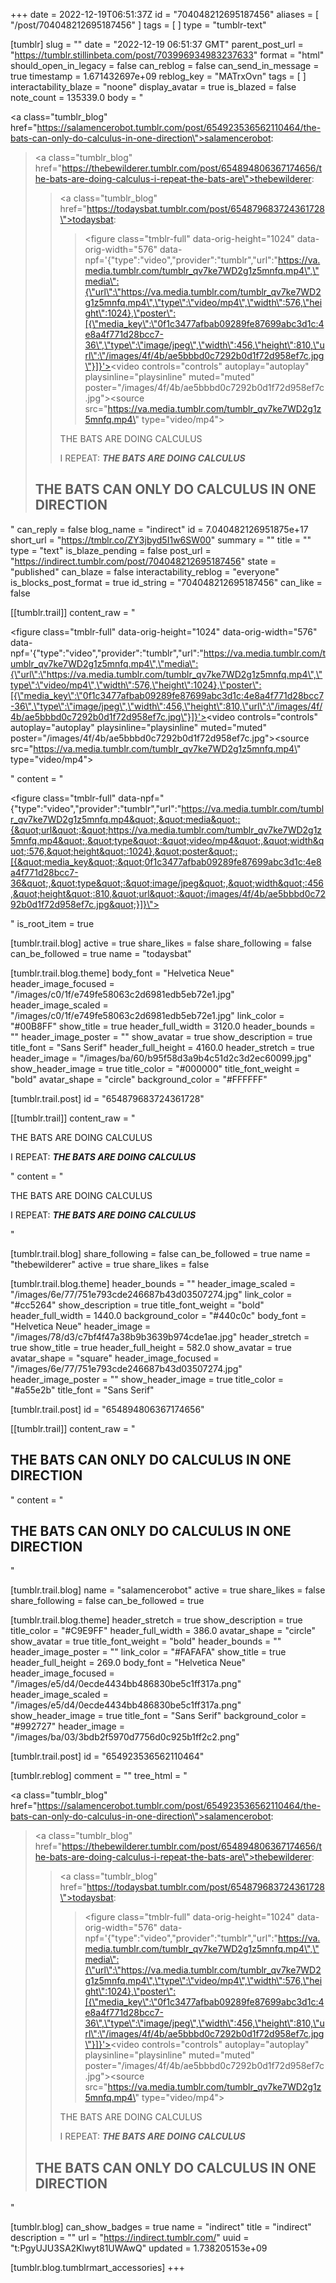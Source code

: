 +++
date = 2022-12-19T06:51:37Z
id = "704048212695187456"
aliases = [ "/post/704048212695187456" ]
tags = [ ]
type = "tumblr-text"

[tumblr]
slug = ""
date = "2022-12-19 06:51:37 GMT"
parent_post_url = "https://tumblr.stillinbeta.com/post/703996934983237633"
format = "html"
should_open_in_legacy = false
can_reblog = false
can_send_in_message = true
timestamp = 1.671432697e+09
reblog_key = "MATrxOvn"
tags = [ ]
interactability_blaze = "noone"
display_avatar = true
is_blazed = false
note_count = 135339.0
body = "<p><a class=\"tumblr_blog\" href=\"https://salamencerobot.tumblr.com/post/654923536562110464/the-bats-can-only-do-calculus-in-one-direction\">salamencerobot</a>:</p><blockquote><p><a class=\"tumblr_blog\" href=\"https://thebewilderer.tumblr.com/post/654894806367174656/the-bats-are-doing-calculus-i-repeat-the-bats-are\">thebewilderer</a>:</p><blockquote><p><a class=\"tumblr_blog\" href=\"https://todaysbat.tumblr.com/post/654879683724361728\">todaysbat</a>:</p><blockquote><figure class=\"tmblr-full\" data-orig-height=\"1024\" data-orig-width=\"576\" data-npf='{\"type\":\"video\",\"provider\":\"tumblr\",\"url\":\"https://va.media.tumblr.com/tumblr_qv7ke7WD2g1z5mnfq.mp4\",\"media\":{\"url\":\"https://va.media.tumblr.com/tumblr_qv7ke7WD2g1z5mnfq.mp4\",\"type\":\"video/mp4\",\"width\":576,\"height\":1024},\"poster\":[{\"media_key\":\"0f1c3477afbab09289fe87699abc3d1c:4e8a4f771d28bcc7-36\",\"type\":\"image/jpeg\",\"width\":456,\"height\":810,\"url\":\"/images/4f/4b/ae5bbbd0c7292b0d1f72d958ef7c.jpg\"}]}'><video controls=\"controls\" autoplay=\"autoplay\" playsinline=\"playsinline\" muted=\"muted\" poster=\"/images/4f/4b/ae5bbbd0c7292b0d1f72d958ef7c.jpg\"><source src=\"https://va.media.tumblr.com/tumblr_qv7ke7WD2g1z5mnfq.mp4\" type=\"video/mp4\"></source></video></figure></blockquote><p>THE BATS ARE DOING CALCULUS</p><p>I REPEAT: <b><i>THE BATS ARE DOING CALCULUS</i></b></p></blockquote><h2>THE BATS CAN ONLY DO CALCULUS IN ONE DIRECTION</h2></blockquote>"
can_reply = false
blog_name = "indirect"
id = 7.040482126951875e+17
short_url = "https://tmblr.co/ZY3jbyd5I1w6SW00"
summary = ""
title = ""
type = "text"
is_blaze_pending = false
post_url = "https://indirect.tumblr.com/post/704048212695187456"
state = "published"
can_blaze = false
interactability_reblog = "everyone"
is_blocks_post_format = true
id_string = "704048212695187456"
can_like = false

[[tumblr.trail]]
content_raw = "<p><figure class=\"tmblr-full\" data-orig-height=\"1024\" data-orig-width=\"576\" data-npf='{\"type\":\"video\",\"provider\":\"tumblr\",\"url\":\"https://va.media.tumblr.com/tumblr_qv7ke7WD2g1z5mnfq.mp4\",\"media\":{\"url\":\"https://va.media.tumblr.com/tumblr_qv7ke7WD2g1z5mnfq.mp4\",\"type\":\"video/mp4\",\"width\":576,\"height\":1024},\"poster\":[{\"media_key\":\"0f1c3477afbab09289fe87699abc3d1c:4e8a4f771d28bcc7-36\",\"type\":\"image/jpeg\",\"width\":456,\"height\":810,\"url\":\"/images/4f/4b/ae5bbbd0c7292b0d1f72d958ef7c.jpg\"}]}'><video controls=\"controls\" autoplay=\"autoplay\" playsinline=\"playsinline\" muted=\"muted\" poster=\"/images/4f/4b/ae5bbbd0c7292b0d1f72d958ef7c.jpg\"><source src=\"https://va.media.tumblr.com/tumblr_qv7ke7WD2g1z5mnfq.mp4\" type=\"video/mp4\"></source></video></figure></p>"
content = "<p><figure class=\"tmblr-full\" data-npf=\"{&quot;type&quot;:&quot;video&quot;,&quot;provider&quot;:&quot;tumblr&quot;,&quot;url&quot;:&quot;https://va.media.tumblr.com/tumblr_qv7ke7WD2g1z5mnfq.mp4&quot;,&quot;media&quot;:{&quot;url&quot;:&quot;https://va.media.tumblr.com/tumblr_qv7ke7WD2g1z5mnfq.mp4&quot;,&quot;type&quot;:&quot;video/mp4&quot;,&quot;width&quot;:576,&quot;height&quot;:1024},&quot;poster&quot;:[{&quot;media_key&quot;:&quot;0f1c3477afbab09289fe87699abc3d1c:4e8a4f771d28bcc7-36&quot;,&quot;type&quot;:&quot;image/jpeg&quot;,&quot;width&quot;:456,&quot;height&quot;:810,&quot;url&quot;:&quot;/images/4f/4b/ae5bbbd0c7292b0d1f72d958ef7c.jpg&quot;}]}\"></figure></p>"
is_root_item = true

[tumblr.trail.blog]
active = true
share_likes = false
share_following = false
can_be_followed = true
name = "todaysbat"

[tumblr.trail.blog.theme]
body_font = "Helvetica Neue"
header_image_focused = "/images/c0/1f/e749fe58063c2d6981edb5eb72e1.jpg"
header_image_scaled = "/images/c0/1f/e749fe58063c2d6981edb5eb72e1.jpg"
link_color = "#00B8FF"
show_title = true
header_full_width = 3120.0
header_bounds = ""
header_image_poster = ""
show_avatar = true
show_description = true
title_font = "Sans Serif"
header_full_height = 4160.0
header_stretch = true
header_image = "/images/ba/60/b95f58d3a9b4c51d2c3d2ec60099.jpg"
show_header_image = true
title_color = "#000000"
title_font_weight = "bold"
avatar_shape = "circle"
background_color = "#FFFFFF"

[tumblr.trail.post]
id = "654879683724361728"

[[tumblr.trail]]
content_raw = "<p>THE BATS ARE DOING CALCULUS</p><p>I REPEAT: <b><i>THE BATS ARE DOING CALCULUS</i></b></p>"
content = "<p>THE BATS ARE DOING CALCULUS</p><p>I REPEAT: <b><i>THE BATS ARE DOING CALCULUS</i></b></p>"

[tumblr.trail.blog]
share_following = false
can_be_followed = true
name = "thebewilderer"
active = true
share_likes = false

[tumblr.trail.blog.theme]
header_bounds = ""
header_image_scaled = "/images/6e/77/751e793cde246687b43d03507274.jpg"
link_color = "#cc5264"
show_description = true
title_font_weight = "bold"
header_full_width = 1440.0
background_color = "#440c0c"
body_font = "Helvetica Neue"
header_image = "/images/78/d3/c7bf4f47a38b9b3639b974cde1ae.jpg"
header_stretch = true
show_title = true
header_full_height = 582.0
show_avatar = true
avatar_shape = "square"
header_image_focused = "/images/6e/77/751e793cde246687b43d03507274.jpg"
header_image_poster = ""
show_header_image = true
title_color = "#a55e2b"
title_font = "Sans Serif"

[tumblr.trail.post]
id = "654894806367174656"

[[tumblr.trail]]
content_raw = "<p><h2>THE BATS CAN ONLY DO CALCULUS IN ONE DIRECTION</h2></p>"
content = "<p><h2>THE BATS CAN ONLY DO CALCULUS IN ONE DIRECTION</h2></p>"

[tumblr.trail.blog]
name = "salamencerobot"
active = true
share_likes = false
share_following = false
can_be_followed = true

[tumblr.trail.blog.theme]
header_stretch = true
show_description = true
title_color = "#C9E9FF"
header_full_width = 386.0
avatar_shape = "circle"
show_avatar = true
title_font_weight = "bold"
header_bounds = ""
header_image_poster = ""
link_color = "#FAFAFA"
show_title = true
header_full_height = 269.0
body_font = "Helvetica Neue"
header_image_focused = "/images/e5/d4/0ecde4434bb486830be5c1ff317a.png"
header_image_scaled = "/images/e5/d4/0ecde4434bb486830be5c1ff317a.png"
show_header_image = true
title_font = "Sans Serif"
background_color = "#992727"
header_image = "/images/ba/03/3bdb2f5970d7756d0c925b1ff2c2.png"

[tumblr.trail.post]
id = "654923536562110464"

[tumblr.reblog]
comment = ""
tree_html = "<p><a class=\"tumblr_blog\" href=\"https://salamencerobot.tumblr.com/post/654923536562110464/the-bats-can-only-do-calculus-in-one-direction\">salamencerobot</a>:</p><blockquote><p><a class=\"tumblr_blog\" href=\"https://thebewilderer.tumblr.com/post/654894806367174656/the-bats-are-doing-calculus-i-repeat-the-bats-are\">thebewilderer</a>:</p><blockquote><p><a class=\"tumblr_blog\" href=\"https://todaysbat.tumblr.com/post/654879683724361728\">todaysbat</a>:</p><blockquote><figure class=\"tmblr-full\" data-orig-height=\"1024\" data-orig-width=\"576\" data-npf='{\"type\":\"video\",\"provider\":\"tumblr\",\"url\":\"https://va.media.tumblr.com/tumblr_qv7ke7WD2g1z5mnfq.mp4\",\"media\":{\"url\":\"https://va.media.tumblr.com/tumblr_qv7ke7WD2g1z5mnfq.mp4\",\"type\":\"video/mp4\",\"width\":576,\"height\":1024},\"poster\":[{\"media_key\":\"0f1c3477afbab09289fe87699abc3d1c:4e8a4f771d28bcc7-36\",\"type\":\"image/jpeg\",\"width\":456,\"height\":810,\"url\":\"/images/4f/4b/ae5bbbd0c7292b0d1f72d958ef7c.jpg\"}]}'><video controls=\"controls\" autoplay=\"autoplay\" playsinline=\"playsinline\" muted=\"muted\" poster=\"/images/4f/4b/ae5bbbd0c7292b0d1f72d958ef7c.jpg\"><source src=\"https://va.media.tumblr.com/tumblr_qv7ke7WD2g1z5mnfq.mp4\" type=\"video/mp4\"></source></video></figure></blockquote><p>THE BATS ARE DOING CALCULUS</p><p>I REPEAT: <b><i>THE BATS ARE DOING CALCULUS</i></b></p></blockquote><h2>THE BATS CAN ONLY DO CALCULUS IN ONE DIRECTION</h2></blockquote>"

[tumblr.blog]
can_show_badges = true
name = "indirect"
title = "indirect"
description = ""
url = "https://indirect.tumblr.com/"
uuid = "t:PgyUJU3SA2Klwyt81UWAwQ"
updated = 1.738205153e+09

[tumblr.blog.tumblrmart_accessories]
+++
